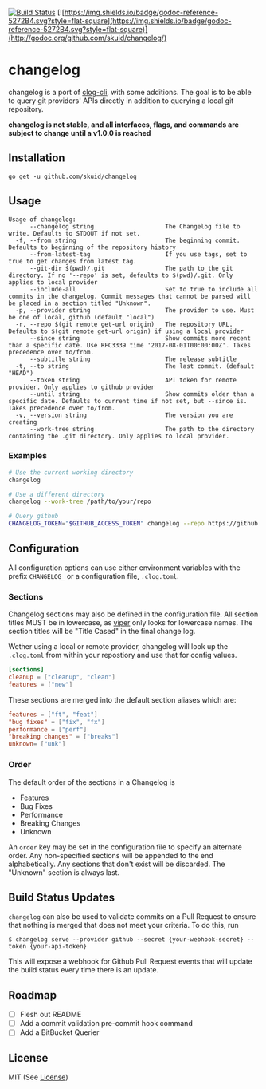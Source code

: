 [![Build Status](https://travis-ci.org/skuid/aws-tag-dns.svg)](https://travis-ci.org/skuid/changelog)
[![https://img.shields.io/badge/godoc-reference-5272B4.svg?style=flat-square](https://img.shields.io/badge/godoc-reference-5272B4.svg?style=flat-square)](http://godoc.org/github.com/skuid/changelog/)

# changelog

changelog is a port of [clog-cli](https://github.com/clog-tool/clog-cli), with some additions. The goal is to be able to query git providers' APIs directly in addition to querying  a local git repository.

**changelog is not stable, and all interfaces, flags, and commands are subject to change until a v1.0.0 is reached**

## Installation

```
go get -u github.com/skuid/changelog
```

## Usage

```
Usage of changelog:
      --changelog string                    The Changelog file to write. Defaults to STDOUT if not set.
  -f, --from string                         The beginning commit. Defaults to beginning of the repository history
      --from-latest-tag                     If you use tags, set to true to get changes from latest tag.
      --git-dir $(pwd)/.git                 The path to the git directory. If no '--repo' is set, defaults to $(pwd)/.git. Only applies to local provider
      --include-all                         Set to true to include all commits in the changelog. Commit messages that cannot be parsed will be placed in a section titled "Unknown".
  -p, --provider string                     The provider to use. Must be one of local, github (default "local")
  -r, --repo $(git remote get-url origin)   The repository URL. Defaults to $(git remote get-url origin) if using a local provider
      --since string                        Show commits more recent than a specific date. Use RFC3339 time '2017-08-01T00:00:00Z'. Takes precedence over to/from.
      --subtitle string                     The release subtitle
  -t, --to string                           The last commit. (default "HEAD")
      --token string                        API token for remote provider. Only applies to github provider
      --until string                        Show commits older than a specific date. Defaults to current time if not set, but --since is. Takes precedence over to/from.
  -v, --version string                      The version you are creating
      --work-tree string                    The path to the directory containing the .git directory. Only applies to local provider.
```

### Examples

```bash
# Use the current working directory
changelog

# Use a different directory
changelog --work-tree /path/to/your/repo

# Query github
CHANGELOG_TOKEN="$GITHUB_ACCESS_TOKEN" changelog --repo https://github.com/skuid/changelog --provider github
```

## Configuration

All configuration options can use either environment variables with the prefix
`CHANGELOG_` or a configuration file, `.clog.toml`.

### Sections

Changelog sections may also be defined in the configuration file. All section
titles MUST be in lowercase, as [viper](https://github.com/spf13/viper) only
looks for lowercase names. The section titles will be "Title Cased" in the
final change log.

Wether using a local or remote provider, changelog will look up the `.clog.toml`
from within your repostiory and use that for config values.

```toml
[sections]
cleanup = ["cleanup", "clean"]
features = ["new"]
```

These sections are merged into the default section aliases which are:

```toml
features = ["ft", "feat"]
"bug fixes" = ["fix", "fx"]
performance = ["perf"]
"breaking changes" = ["breaks"]
unknown= ["unk"]
```

### Order

The default order of the sections in a Changelog is

* Features
* Bug Fixes
* Performance
* Breaking Changes
* Unknown

An `order` key may be set in the configuration file to specify an alternate
order. Any non-specified sections will be appended to the end alphabetically.
Any sections that don't exist will be discarded. The "Unknown" section is
always last.

## Build Status Updates

`changelog` can also be used to validate commits on a Pull Request to ensure that nothing is merged that does not meet your criteria. To do this, run

```
$ changelog serve --provider github --secret {your-webhook-secret} --token {your-api-token}
```

This will expose a webhook for Github Pull Request events that will update the build status every time there is an update.


## Roadmap

- [ ] Flesh out README
- [ ] Add a commit validation pre-commit hook command
- [ ] Add a BitBucket Querier

## License

MIT (See [License](/LICENSE))
